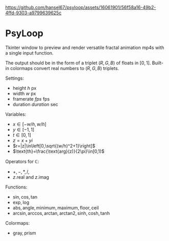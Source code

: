 https://github.com/hansel67/psyloop/assets/16061901/56f58a16-49b2-4ffd-9303-a9799639625c

# PsyLoop
Tkinter window to preview and render versatile fractal animation mp4s with a single input function.

The output should be in the form of a triplet $(R,G,B)$ of floats in $[0,1]$. Built-in colormaps convert real numbers to $(R,G,B)$ triplets.

Settings:
* height $h$ px
* width $w$ px
* framerate $fps$ fps
* duration $duration$ sec

Variables:
* $x\in[-w/h,w/h]$
* $y\in[-1,1]$
* $t\in[0,1]$
* $z=x+yi$
* $r=|z|\in\left[0,\sqrt{(w/h)^2+1}\right]$
* $\text{th}=\frac{\text{arg}(z)}{2\pi}\in[0,1)$

Operators for $\mathbb C$:
* $+,-,*,/,%,\text{pow}(-,-)$
* $z\text{.real}$ and $z\text{.imag}$

Functions:
* $\text{sin},\text{cos},\text{tan}$
* $\text{exp},\text{log}$
* $\text{abs},\text{angle},\text{minimum},\text{maximum},\text{floor},\text{ceil}$
* $\text{arcsin},\text{arccos},\text{arctan},\text{arctan2},\text{sinh},\text{cosh},\text{tanh}$

Colormaps:
* $\text{gray},\text{prism}$
